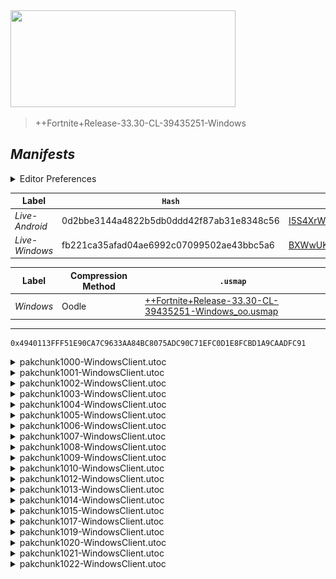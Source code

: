 <picture>
  <img src="https://raw.githubusercontent.com/Tectors/fn-archive/master/.github/source/dependents/gen.33.30.svg" width="360" height="155">
</picture>

> <!--- Spacer inbetween version -->

> ++Fortnite+Release-33.30-CL-39435251-Windows

## *Manifests*
<details>
  <summary>Editor Preferences</summary>

> <!--- Spacing that adds ``` markdown -->
    ((Value="0x0DCFBFEC3F7C004C7DFD1DA470E7E647120D105E3BBFB27353D55A84A746542F",Guid="01BFE5778953E6E4310E890657496793"),(Value="0xEC6C91549F36383D2B96F5566DB71B754679522EC27EB60FDC761D07E6B06764",Guid="0EBAD64EEBF8F23CD123EE324606E44B"),(Value="0x95DE6F359C7B5430B94CE7992DF4A07F57BD77AC3D102E63DB529A92FE48396A",Guid="1779D69116EC781A474EAD25440F4688"),(Value="0xB3D060596FD752F8F3F1C657E660F5B67A3E17E3BF73648BD70FB262E3CECEA2",Guid="190EE0858B5F6B5C09F029BCEA7DA1AA"),(Value="0xB3ECC690D4A480B1E82582ED6A01DCD0BE534F24D870CBDBD98ABF368A2ADEF3",Guid="19FDB99E0C353A75CAF1D0159A566939"),(Value="0x4186118896C7FB85ED8F0485F5C277155B208D8730CD1AEAC7D237E779CB26F6",Guid="279FC777D7F0D465F1A94C6FC9523154"),(Value="0xD29E916093131BE113DED96638DCABF767199D89F3F80574D496603AD71E992D",Guid="2DCF5899864B58847F7721F5BC6CC7B2"),(Value="0xABC7C3188C3AA03DCD061DAAC633DC6AD4E7B1826C44450AE4CF14DC01903869",Guid="3680306271445984B14C55F541805805"),(Value="0x60B3BDCA329E4DC3B199C59AC56E500ABBBFA25DA6B1547EFC0F6701B904F8E1",Guid="3D738885316A0BCFE38A3B60108D4195"),(Value="0xA6C1EA0C5BF25084946B8566FB3F9EF24A50FDBC53C9B2589298A372F4631E26",Guid="524E3ABF1DD30667B36C83F283B05195"),(Value="0x4FF835F3C2AD7B22FCF7F13FA4A1CB18A6F6D67CC6E416E81C1DB63F387F3979",Guid="53A406F15B4250D281B5A3664B6530E9"),(Value="0x544562FAFEC80CE7B5C4D90EE9C824E9DFBEC9C4F8D807A30C732F640B21BCF6",Guid="65A22570A201A6CB2BD8818EF11B5134"),(Value="0x1DF9C58C2FBF1122FBC37AAAB15EE55DEFBF486400449227009DB11D766F1C90",Guid="691EE5E7D12D2AAB8094DC5C5C3294EA"),(Value="0x04E88DA5589481E5CAD94EA215EECD4B97397E01DACABA479CD31A4761DAEF1C",Guid="7E3B0175F4929DD5C6C8A2D889B24F81"),(Value="0x6C962E95DF19EE5736AED0160CA98DC2704FBF5E616E152DEFAE26A2128136A0",Guid="94F0275E19262EC468597A23FB4D6194"),(Value="0x990D44B87FFD136FEDA5409925E25CF60498EC2951E46E5C3826C86BD911EF5A",Guid="9858EA640CD5F38627E83497187A327D"),(Value="0xE499401807C0A5411E5D208BCE2220EF525E0DCE2307288EF77D7AAB1C862B91",Guid="EEA28D2A16458D0B2ACBF1ECC12E2D33"),(Value="0x0BD16A698E9BF46C21EDB50F057C6166636D57224FC71BFC944B173E85C4DE72",Guid="EF0F3917780CD815EF15D46DED289E29"),(Value="0x73BCE0D69BD9C376F9191754E1EB7F8FC9847ECDCC43354588FE40E26ABB6208",Guid="F93D796690441FECFCE4788C6267E68F"),(Value="0xF7E0DB729B4E202A86BB3E41D08D8A0D12B2247929AD107D30660323ED449044",Guid="FDD3BDDFD277F404F7A8786FFFB285F9"))
</details>

| Label | `Hash` | `Route` |
| - | - | - |
| *Live-Android* | 0d2bbe3144a4822b5db0ddd42f87ab31e8348c56 | [I5S4XrW-YIm7m7P7LUCdHHlPGFTgfA](https://github.com/Tectors/fn-archive/blob/master/manifests/I5S4XrW-YIm7m7P7LUCdHHlPGFTgfA.manifest) |
| *Live-Windows* | fb221ca35afad04ae6992c07099502ae43bbc5a6 | [BXWwUKtXpzcdpvSktkKYJxz9lWHpTQ](https://github.com/Tectors/fn-archive/blob/master/manifests/BXWwUKtXpzcdpvSktkKYJxz9lWHpTQ.manifest) |

| Label | Compression Method | `.usmap` |
| - | - | - |
| *Windows* | Oodle | [++Fortnite+Release-33.30-CL-39435251-Windows_oo.usmap](https://github.com/Tectors/fn-archive/blob/master/manifests/mappings/++Fortnite+Release-33.30-CL-39435251-Windows_oo.usmap) |

---

```
0x4940113FFF51E90CA7C9633AA84BC8075ADC90C71EFC0D1E8FCBD1A9CAADFC91
```

<details>
  <summary>pakchunk1000-WindowsClient.utoc</summary>

  <br>

  ```
  0x0DCFBFEC3F7C004C7DFD1DA470E7E647120D105E3BBFB27353D55A84A746542F
  01BFE5778953E6E4310E890657496793:Dc+/7D98AEx9/R2kcOfmRxINEF47v7JzU9VahKdGVC8=
  ```

  <picture><img src="https://raw.githubusercontent.com/Tectors/fn-archive/master/.github/source/dependents/referred/EID_IcedTea_Sync.svg" width="100"></picture> <picture><img src="https://raw.githubusercontent.com/Tectors/fn-archive/master/.github/source/dependents/referred/EID_IcedTea_Follower.svg" width="100"></picture> <picture><img src="https://raw.githubusercontent.com/Tectors/fn-archive/master/.github/source/dependents/referred/EID_IcedTea.svg" width="100"></picture> 
</details>

<details>
  <summary>pakchunk1001-WindowsClient.utoc</summary>

  <br>

  ```
  0xEC6C91549F36383D2B96F5566DB71B754679522EC27EB60FDC761D07E6B06764
  0EBAD64EEBF8F23CD123EE324606E44B:7GyRVJ82OD0rlvVWbbcbdUZ5Ui7CfrYP3HYdB+awZ2Q=
  ```

  <picture><img src="https://raw.githubusercontent.com/Tectors/fn-archive/master/.github/source/dependents/referred/EID_Tailor.svg" width="100"></picture> 
</details>

<details>
  <summary>pakchunk1002-WindowsClient.utoc</summary>

  <br>

  ```
  0x95DE6F359C7B5430B94CE7992DF4A07F57BD77AC3D102E63DB529A92FE48396A
  1779D69116EC781A474EAD25440F4688:ld5vNZx7VDC5TOeZLfSgf1e9d6w9EC5j21Kakv5IOWo=
  ```

  <picture><img src="https://raw.githubusercontent.com/Tectors/fn-archive/master/.github/source/dependents/referred/Shoes_PacketCrescentMauve.svg" width="100"></picture> <picture><img src="https://raw.githubusercontent.com/Tectors/fn-archive/master/.github/source/dependents/referred/Shoes_PacketCrescentFrost.svg" width="100"></picture> <picture><img src="https://raw.githubusercontent.com/Tectors/fn-archive/master/.github/source/dependents/referred/Shoes_PacketCrescentAmber.svg" width="100"></picture> 
</details>

<details>
  <summary>pakchunk1003-WindowsClient.utoc</summary>

  <br>

  ```
  0xB3D060596FD752F8F3F1C657E660F5B67A3E17E3BF73648BD70FB262E3CECEA2
  190EE0858B5F6B5C09F029BCEA7DA1AA:s9BgWW/XUvjz8cZX5mD1tno+F+O/c2SL1w+yYuPOzqI=
  ```

  <picture><img src="https://raw.githubusercontent.com/Tectors/fn-archive/master/.github/source/dependents/referred/Wrap_PigeonChart.svg" width="100"></picture> <picture><img src="https://raw.githubusercontent.com/Tectors/fn-archive/master/.github/source/dependents/referred/Pickaxe_WormChalk.svg" width="100"></picture> <picture><img src="https://raw.githubusercontent.com/Tectors/fn-archive/master/.github/source/dependents/referred/Pickaxe_ApplePound.svg" width="100"></picture> <picture><img src="https://raw.githubusercontent.com/Tectors/fn-archive/master/.github/source/dependents/referred/EID_WormChalk.svg" width="100"></picture> <picture><img src="https://raw.githubusercontent.com/Tectors/fn-archive/master/.github/source/dependents/referred/EID_PigeonChart.svg" width="100"></picture> <picture><img src="https://raw.githubusercontent.com/Tectors/fn-archive/master/.github/source/dependents/referred/Character_WormChalk.svg" width="100"></picture> <picture><img src="https://raw.githubusercontent.com/Tectors/fn-archive/master/.github/source/dependents/referred/Character_PigeonChart.svg" width="100"></picture> <picture><img src="https://raw.githubusercontent.com/Tectors/fn-archive/master/.github/source/dependents/referred/Character_ApplePound.svg" width="100"></picture> <picture><img src="https://raw.githubusercontent.com/Tectors/fn-archive/master/.github/source/dependents/referred/Backpack_WormChalk.svg" width="100"></picture> <picture><img src="https://raw.githubusercontent.com/Tectors/fn-archive/master/.github/source/dependents/referred/Backpack_PigeonChart.svg" width="100"></picture> <picture><img src="https://raw.githubusercontent.com/Tectors/fn-archive/master/.github/source/dependents/referred/Backpack_ApplePound.svg" width="100"></picture> 
</details>

<details>
  <summary>pakchunk1004-WindowsClient.utoc</summary>

  <br>

  ```
  0xB3ECC690D4A480B1E82582ED6A01DCD0BE534F24D870CBDBD98ABF368A2ADEF3
  19FDB99E0C353A75CAF1D0159A566939:s+zGkNSkgLHoJYLtagHc0L5TTyTYcMvb2Yq/Nooq3vM=
  ```

  </details>

<details>
  <summary>pakchunk1005-WindowsClient.utoc</summary>

  <br>

  ```
  0x4186118896C7FB85ED8F0485F5C277155B208D8730CD1AEAC7D237E779CB26F6
  279FC777D7F0D465F1A94C6FC9523154:QYYRiJbH+4XtjwSF9cJ3FVsgjYcwzRrqx9I353nLJvY=
  ```

  <picture><img src="https://raw.githubusercontent.com/Tectors/fn-archive/master/.github/source/dependents/referred/Shoes_TunaCabinTallow.svg" width="100"></picture> <picture><img src="https://raw.githubusercontent.com/Tectors/fn-archive/master/.github/source/dependents/referred/Shoes_TunaCabinLard.svg" width="100"></picture> <picture><img src="https://raw.githubusercontent.com/Tectors/fn-archive/master/.github/source/dependents/referred/Shoes_StemDotSlide.svg" width="100"></picture> 
</details>

<details>
  <summary>pakchunk1006-WindowsClient.utoc</summary>

  <br>

  ```
  0xD29E916093131BE113DED96638DCABF767199D89F3F80574D496603AD71E992D
  2DCF5899864B58847F7721F5BC6CC7B2:0p6RYJMTG+ET3tlmONyr92cZnYnz+AV01JZgOtcemS0=
  ```

  </details>

<details>
  <summary>pakchunk1007-WindowsClient.utoc</summary>

  <br>

  ```
  0xABC7C3188C3AA03DCD061DAAC633DC6AD4E7B1826C44450AE4CF14DC01903869
  3680306271445984B14C55F541805805:q8fDGIw6oD3NBh2qxjPcatTnsYJsREUK5M8U3AGQOGk=
  ```

  </details>

<details>
  <summary>pakchunk1008-WindowsClient.utoc</summary>

  <br>

  ```
  0x60B3BDCA329E4DC3B199C59AC56E500ABBBFA25DA6B1547EFC0F6701B904F8E1
  3D738885316A0BCFE38A3B60108D4195:YLO9yjKeTcOxmcWaxW5QCru/ol2msVR+/A9nAbkE+OE=
  ```

  <picture><img src="https://raw.githubusercontent.com/Tectors/fn-archive/master/.github/source/dependents/referred/Wrap_ButterPlate.svg" width="100"></picture> <picture><img src="https://raw.githubusercontent.com/Tectors/fn-archive/master/.github/source/dependents/referred/Wrap_AvocadoSeal.svg" width="100"></picture> <picture><img src="https://raw.githubusercontent.com/Tectors/fn-archive/master/.github/source/dependents/referred/Pickaxe_ButterPlate.svg" width="100"></picture> <picture><img src="https://raw.githubusercontent.com/Tectors/fn-archive/master/.github/source/dependents/referred/Pickaxe_AvocadoSeal.svg" width="100"></picture> <picture><img src="https://raw.githubusercontent.com/Tectors/fn-archive/master/.github/source/dependents/referred/EID_AvocadoSeal.svg" width="100"></picture> <picture><img src="https://raw.githubusercontent.com/Tectors/fn-archive/master/.github/source/dependents/referred/Character_ButterPlate.svg" width="100"></picture> <picture><img src="https://raw.githubusercontent.com/Tectors/fn-archive/master/.github/source/dependents/referred/Character_AvocadoSeal.svg" width="100"></picture> <picture><img src="https://raw.githubusercontent.com/Tectors/fn-archive/master/.github/source/dependents/referred/Backpack_ButterPlate.svg" width="100"></picture> <picture><img src="https://raw.githubusercontent.com/Tectors/fn-archive/master/.github/source/dependents/referred/Backpack_AvocadoSeal.svg" width="100"></picture> 
</details>

<details>
  <summary>pakchunk1009-WindowsClient.utoc</summary>

  <br>

  ```
  0xA6C1EA0C5BF25084946B8566FB3F9EF24A50FDBC53C9B2589298A372F4631E26
  524E3ABF1DD30667B36C83F283B05195:psHqDFvyUISUa4Vm+z+e8kpQ/bxTybJYkpijcvRjHiY=
  ```

  <picture><img src="https://raw.githubusercontent.com/Tectors/fn-archive/master/.github/source/dependents/referred/Wrap_SureBamboo.svg" width="100"></picture> <picture><img src="https://raw.githubusercontent.com/Tectors/fn-archive/master/.github/source/dependents/referred/Pickaxe_YamPowder.svg" width="100"></picture> <picture><img src="https://raw.githubusercontent.com/Tectors/fn-archive/master/.github/source/dependents/referred/Pickaxe_SureBamboo.svg" width="100"></picture> <picture><img src="https://raw.githubusercontent.com/Tectors/fn-archive/master/.github/source/dependents/referred/Pickaxe_CafeStove.svg" width="100"></picture> <picture><img src="https://raw.githubusercontent.com/Tectors/fn-archive/master/.github/source/dependents/referred/EID_SureBamboo.svg" width="100"></picture> <picture><img src="https://raw.githubusercontent.com/Tectors/fn-archive/master/.github/source/dependents/referred/Character_YamPowder.svg" width="100"></picture> <picture><img src="https://raw.githubusercontent.com/Tectors/fn-archive/master/.github/source/dependents/referred/Character_SureBamboo.svg" width="100"></picture> <picture><img src="https://raw.githubusercontent.com/Tectors/fn-archive/master/.github/source/dependents/referred/Character_CafeStove.svg" width="100"></picture> <picture><img src="https://raw.githubusercontent.com/Tectors/fn-archive/master/.github/source/dependents/referred/Backpack_YamPowder.svg" width="100"></picture> <picture><img src="https://raw.githubusercontent.com/Tectors/fn-archive/master/.github/source/dependents/referred/Backpack_SureBamboo.svg" width="100"></picture> <picture><img src="https://raw.githubusercontent.com/Tectors/fn-archive/master/.github/source/dependents/referred/Backpack_CafeStove.svg" width="100"></picture> 
</details>

<details>
  <summary>pakchunk1010-WindowsClient.utoc</summary>

  <br>

  ```
  0x4FF835F3C2AD7B22FCF7F13FA4A1CB18A6F6D67CC6E416E81C1DB63F387F3979
  53A406F15B4250D281B5A3664B6530E9:T/g188KteyL89/E/pKHLGKb21nzG5BboHB22Pzh/OXk=
  ```

  </details>

<details>
  <summary>pakchunk1012-WindowsClient.utoc</summary>

  <br>

  ```
  0x544562FAFEC80CE7B5C4D90EE9C824E9DFBEC9C4F8D807A30C732F640B21BCF6
  65A22570A201A6CB2BD8818EF11B5134:VEVi+v7IDOe1xNkO6cgk6d++ycT42AejDHMvZAshvPY=
  ```

  <picture><img src="https://raw.githubusercontent.com/Tectors/fn-archive/master/.github/source/dependents/referred/Pickaxe_AgileRug.svg" width="100"></picture> <picture><img src="https://raw.githubusercontent.com/Tectors/fn-archive/master/.github/source/dependents/referred/Character_AgileRug.svg" width="100"></picture> <picture><img src="https://raw.githubusercontent.com/Tectors/fn-archive/master/.github/source/dependents/referred/Backpack_AgileRug.svg" width="100"></picture> 
</details>

<details>
  <summary>pakchunk1013-WindowsClient.utoc</summary>

  <br>

  ```
  0x1DF9C58C2FBF1122FBC37AAAB15EE55DEFBF486400449227009DB11D766F1C90
  691EE5E7D12D2AAB8094DC5C5C3294EA:HfnFjC+/ESL7w3qqsV7lXe+/SGQARJInAJ2xHXZvHJA=
  ```

  </details>

<details>
  <summary>pakchunk1014-WindowsClient.utoc</summary>

  <br>

  ```
  0x04E88DA5589481E5CAD94EA215EECD4B97397E01DACABA479CD31A4761DAEF1C
  7E3B0175F4929DD5C6C8A2D889B24F81:BOiNpViUgeXK2U6iFe7NS5c5fgHayrpHnNMaR2Ha7xw=
  ```

  <picture><img src="https://raw.githubusercontent.com/Tectors/fn-archive/master/.github/source/dependents/referred/Pickaxe_ThickWatch.svg" width="100"></picture> <picture><img src="https://raw.githubusercontent.com/Tectors/fn-archive/master/.github/source/dependents/referred/Character_ThickWatch.svg" width="100"></picture> <picture><img src="https://raw.githubusercontent.com/Tectors/fn-archive/master/.github/source/dependents/referred/Backpack_ThickWatch.svg" width="100"></picture> 
</details>

<details>
  <summary>pakchunk1015-WindowsClient.utoc</summary>

  <br>

  ```
  0x6C962E95DF19EE5736AED0160CA98DC2704FBF5E616E152DEFAE26A2128136A0
  94F0275E19262EC468597A23FB4D6194:bJYuld8Z7lc2rtAWDKmNwnBPv15hbhUt764mohKBNqA=
  ```

  <picture><img src="https://raw.githubusercontent.com/Tectors/fn-archive/master/.github/source/dependents/referred/EID_Princess.svg" width="100"></picture> 
</details>

<details>
  <summary>pakchunk1017-WindowsClient.utoc</summary>

  <br>

  ```
  0x990D44B87FFD136FEDA5409925E25CF60498EC2951E46E5C3826C86BD911EF5A
  9858EA640CD5F38627E83497187A327D:mQ1EuH/9E2/tpUCZJeJc9gSY7ClR5G5cOCbIa9kR71o=
  ```

  </details>

<details>
  <summary>pakchunk1019-WindowsClient.utoc</summary>

  <br>

  ```
  0xE499401807C0A5411E5D208BCE2220EF525E0DCE2307288EF77D7AAB1C862B91
  EEA28D2A16458D0B2ACBF1ECC12E2D33:5JlAGAfApUEeXSCLziIg71JeDc4jByiO9316qxyGK5E=
  ```

  <picture><img src="https://raw.githubusercontent.com/Tectors/fn-archive/master/.github/source/dependents/referred/Shoes_TunaCabinSchmaltz.svg" width="100"></picture> <picture><img src="https://raw.githubusercontent.com/Tectors/fn-archive/master/.github/source/dependents/referred/Shoes_TunaCabinOmega.svg" width="100"></picture> <picture><img src="https://raw.githubusercontent.com/Tectors/fn-archive/master/.github/source/dependents/referred/Shoes_TunaCabinCanola.svg" width="100"></picture> <picture><img src="https://raw.githubusercontent.com/Tectors/fn-archive/master/.github/source/dependents/referred/Shoes_TunaCabinAlgae.svg" width="100"></picture> 
</details>

<details>
  <summary>pakchunk1020-WindowsClient.utoc</summary>

  <br>

  ```
  0x0BD16A698E9BF46C21EDB50F057C6166636D57224FC71BFC944B173E85C4DE72
  EF0F3917780CD815EF15D46DED289E29:C9FqaY6b9Gwh7bUPBXxhZmNtVyJPxxv8lEsXPoXE3nI=
  ```

  </details>

<details>
  <summary>pakchunk1021-WindowsClient.utoc</summary>

  <br>

  ```
  0x73BCE0D69BD9C376F9191754E1EB7F8FC9847ECDCC43354588FE40E26ABB6208
  F93D796690441FECFCE4788C6267E68F:c7zg1pvZw3b5GRdU4et/j8mEfs3MQzVFiP5A4mq7Ygg=
  ```

  </details>

<details>
  <summary>pakchunk1022-WindowsClient.utoc</summary>

  <br>

  ```
  0xF7E0DB729B4E202A86BB3E41D08D8A0D12B2247929AD107D30660323ED449044
  FDD3BDDFD277F404F7A8786FFFB285F9:9+DbcptOICqGuz5B0I2KDRKyJHkprRB9MGYDI+1EkEQ=
  ```

  <picture><img src="https://raw.githubusercontent.com/Tectors/fn-archive/master/.github/source/dependents/referred/Shoes_TunaCabinSuet.svg" width="100"></picture> <picture><img src="https://raw.githubusercontent.com/Tectors/fn-archive/master/.github/source/dependents/referred/Shoes_TunaCabinGhee.svg" width="100"></picture> <picture><img src="https://raw.githubusercontent.com/Tectors/fn-archive/master/.github/source/dependents/referred/Shoes_TunaCabinFlax.svg" width="100"></picture> <picture><img src="https://raw.githubusercontent.com/Tectors/fn-archive/master/.github/source/dependents/referred/Shoes_DinkySplit.svg" width="100"></picture> 
</details>

